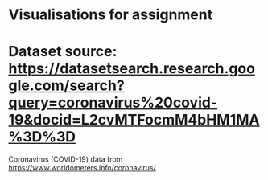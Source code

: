 # Visualisations for assignment
# Dataset source: https://datasetsearch.research.google.com/search?query=coronavirus%20covid-19&docid=L2cvMTFocmM4bHM1MA%3D%3D
Coronavirus (COVID-19) data from https://www.worldometers.info/coronavirus/
